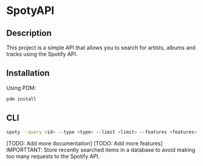 # SpotyAPI

## Description

This project is a simple API that allows you to search for artists, albums and tracks using the Spotify API.

## Installation

Using PDM:

```bash
pdm install
```

## CLI
    
```bash
spoty --query <id> --type <type> --limit <limit> --features <features>
```

[TODO: Add more documentation]
[TODO: Add more features]
IMPORTTANT: Store recently searched items in a database to avoid making too many requests to the Spotify API.
